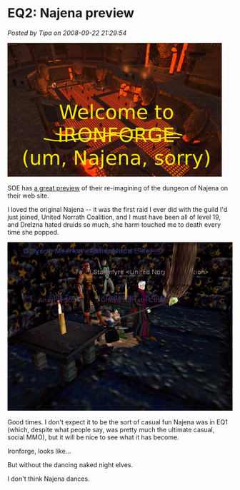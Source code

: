 # EQ2: Najena preview

*Posted by Tipa on 2008-09-22 21:29:54*

![](../../../uploads/2008/09/ironforge.jpg "ironforge")

SOE has [a great preview](http://eq2players.station.sony.com/news_archive_content.vm?id=1898§ion=News&locale=en_US) of their re-imagining of the dungeon of Najena on their web site.

I loved the original Najena -- it was the first raid I ever did with the guild I'd just joined, United Norrath Coalition, and I must have been all of level 19, and Drelzna hated druids so much, she harm touched me to death every time she popped.

![](../../../uploads/2008/09/050d4af4b11fe69d5834fb2eac78101c.jpg "050d4af4b11fe69d5834fb2eac78101c")

Good times. I don't expect it to be the sort of casual fun Najena was in EQ1 (which, despite what people say, was pretty much the ultimate casual, social MMO), but it will be nice to see what it has become.

Ironforge, looks like...

But without the dancing naked night elves.

I don't think Najena dances.

